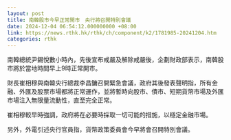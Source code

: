```yaml
---
layout: post
title: 南韓股市今早正常開市　央行將召開特別會議
date: 2024-12-04 06:54:12.000000000 +08:00
link: https://news.rthk.hk/rthk/ch/component/k2/1781985-20241204.htm
categories: rthk
---
```


南韓總統尹錫悅數小時內，先後宣布戒嚴及解除戒嚴後，企劃財政部表示，南韓股市將於當地時間早上9時正常開市。

財長崔相穆與南韓央行總裁李昌鏞召開緊急會議，政府其後發表聲明指，所有金融、外匯及股票市場都將正常運作，並將暫時向股市、債市、短期貨幣市場及外匯市場注入無限量流動性，直至完全正常。

崔相穆較早時強調，政府將在必要時採取一切可能的措施，以穩定金融市場。

另外，外電引述央行官員指，貨幣政策委員會今早將會召開特別會議。
